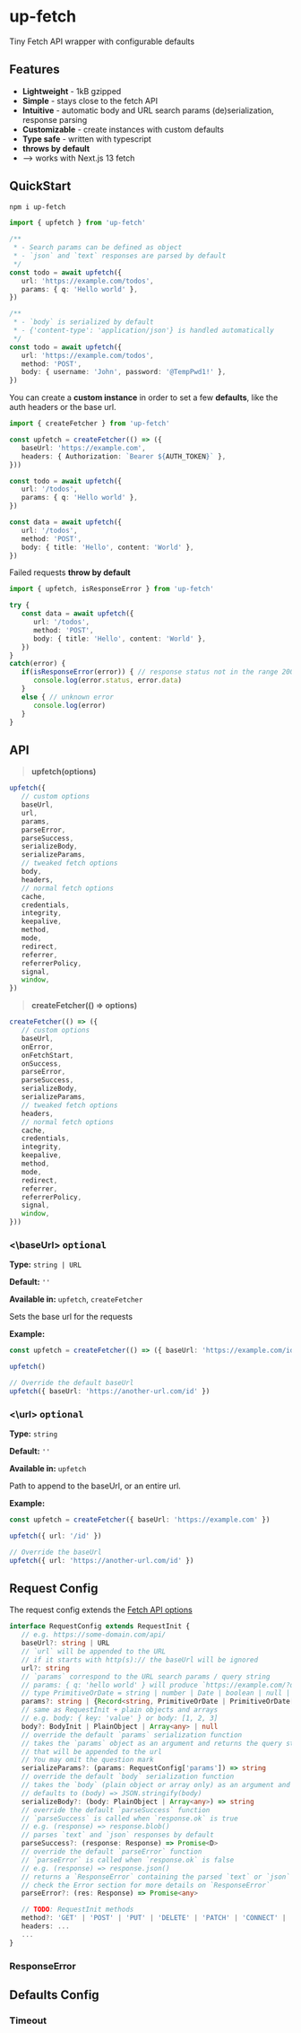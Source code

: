# up-fetch

Tiny Fetch API wrapper with configurable defaults

## Features

* **Lightweight** - 1kB gzipped
* **Simple** - stays close to the fetch API
* **Intuitive** - automatic body and URL search params (de)serialization, response parsing
* **Customizable** - create instances with custom defaults
* **Type safe** - written with typescript
* **throws by default**
* --> works with Next.js 13 fetch

## QuickStart

```bash
npm i up-fetch
```

```ts
import { upfetch } from 'up-fetch'

/**
 * - Search params can be defined as object
 * - `json` and `text` responses are parsed by default
 */
const todo = await upfetch({
   url: 'https://example.com/todos',
   params: { q: 'Hello world' },
})

/**
 * - `body` is serialized by default
 * - {'content-type': 'application/json'} is handled automatically
 */
const todo = await upfetch({
   url: 'https://example.com/todos',
   method: 'POST',
   body: { username: 'John', password: '@TempPwd1!' },
})
```

You can create a **custom instance** in order to set a few **defaults**, like the auth headers or the base url.

```ts
import { createFetcher } from 'up-fetch'

const upfetch = createFetcher(() => ({
   baseUrl: 'https://example.com',
   headers: { Authorization: `Bearer ${AUTH_TOKEN}` },
}))

const todo = await upfetch({
   url: '/todos',
   params: { q: 'Hello world' },
})

const data = await upfetch({
   url: '/todos',
   method: 'POST',
   body: { title: 'Hello', content: 'World' },
})
```

Failed requests **throw by default**

```ts
import { upfetch, isResponseError } from 'up-fetch'

try {
   const data = await upfetch({
      url: '/todos',
      method: 'POST',
      body: { title: 'Hello', content: 'World' },
   })
}
catch(error) {
   if(isResponseError(error)) { // response status not in the range 200-299
      console.log(error.status, error.data)
   }
   else { // unknown error
      console.log(error)
   }
}
```

## API

> **upfetch(options)**

```ts
upfetch({
   // custom options
   baseUrl,
   url,
   params,
   parseError,
   parseSuccess,
   serializeBody,
   serializeParams,
   // tweaked fetch options
   body,
   headers,
   // normal fetch options
   cache,
   credentials,
   integrity,
   keepalive,
   method,
   mode,
   redirect,
   referrer,
   referrerPolicy,
   signal,
   window,
})
```

> **createFetcher(() => options)**

```ts
createFetcher(() => ({
   // custom options
   baseUrl,
   onError,
   onFetchStart,
   onSuccess,
   parseError,
   parseSuccess,
   serializeBody,
   serializeParams,
   // tweaked fetch options
   headers,
   // normal fetch options
   cache,
   credentials,
   integrity,
   keepalive,
   method,
   mode,
   redirect,
   referrer,
   referrerPolicy,
   signal,
   window,
}))
```

### <\baseUrl\> <kbd>optional</kbd>

**Type:** `string | URL` 

**Default:** `''` 

**Available in:** `upfetch`, `createFetcher`

Sets the base url for the requests

**Example:**

```ts
const upfetch = createFetcher(() => ({ baseUrl: 'https://example.com/id' }))

upfetch()

// Override the default baseUrl
upfetch({ baseUrl: 'https://another-url.com/id' })
```

### <\url\> <kbd>optional</kbd>

**Type:** `string`

**Default:** `''`

**Available in:** `upfetch`

Path to append to the baseUrl, or an entire url.

**Example:**

```ts
const upfetch = createFetcher({ baseUrl: 'https://example.com' })

upfetch({ url: '/id' })

// Override the baseUrl
upfetch({ url: 'https://another-url.com/id' })
```





















## Request Config

The request config extends the [Fetch API options](https://developer.mozilla.org/en-US/docs/Web/API/fetch)

```ts
interface RequestConfig extends RequestInit {
   // e.g. https://some-domain.com/api/
   baseUrl?: string | URL
   // `url` will be appended to the URL 
   // if it starts with http(s):// the baseUrl will be ignored
   url?: string
   // `params` correspond to the URL search params / query string
   // params: { q: 'hello world' } will produce `https://example.com/?q=hello+world
   // type PrimitiveOrDate = string | number | Date | boolean | null | undefined
   params?: string | {Record<string, PrimitiveOrDate | PrimitiveOrDate[]>}
   // same as RequestInit + plain objects and arrays
   // e.g. body: { key: 'value' } or body: [1, 2, 3]
   body?: BodyInit | PlainObject | Array<any> | null 
   // override the default `params` serialization function
   // takes the `params` object as an argument and returns the query string
   // that will be appended to the url
   // You may omit the question mark
   serializeParams?: (params: RequestConfig['params']) => string
   // override the default `body` serialization function
   // takes the `body` (plain object or array only) as an argument and returns a string
   // defaults to (body) => JSON.stringify(body)
   serializeBody?: (body: PlainObject | Array<any>) => string
   // override the default `parseSuccess` function
   // `parseSuccess` is called when `response.ok` is true
   // e.g. (response) => response.blob()
   // parses `text` and `json` responses by default
   parseSuccess?: (response: Response) => Promise<D>
   // override the default `parseError` function
   // `parseError` is called when `response.ok` is false
   // e.g. (response) => response.json()
   // returns a `ResponseError` containing the parsed `text` or `json` response by default
   // check the Error section for more details on `ResponseError`
   parseError?: (res: Response) => Promise<any>

   // TODO: RequestInit methods
   method?: 'GET' | 'POST' | 'PUT' | 'DELETE' | 'PATCH' | 'CONNECT' | 'OPTIONS' | 'TRACE' | 'HEAD'
   headers: ...
   ...
}

```

### ResponseError

## Defaults Config

### Timeout